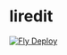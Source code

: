 # liredit

[![Fly Deploy](https://github.com/XavierFabregat/liredit/actions/workflows/main.yml/badge.svg)](https://github.com/XavierFabregat/liredit/actions/workflows/main.yml)
